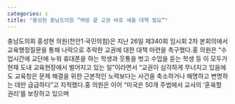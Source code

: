 ```yaml
---
categories: c
title: "홍성현 충남도의원 “벼랑 끝 교권 바로 세울 대책 필요”"
---
```

충남도의회 홍성현 의원(천안1·국민의힘)은 지난 26일 제340회 임시회 2차 본회의에서 교육행정질문을 통해 나락으로 추락한 교권에 대한 대책 마련을 촉구했다.홍 의원은 “수업시간에 교단에 누워 휴대폰을 하는 학생과 웃통을 벗고 수업을 듣는 학생 등 이 모두가 현재 도내 교육현장에서 벌어지고 있는 일”이라면서 “교권이 심각하게 무너지고 있음에도 교육청은 문제 해결을 위한 근본적인 노력보다는 사건을 축소하거나 해명하고 변명하는 데만 급급하다”고 지적했다.홍 의원은 이어 “미국은 50개 주법에서 교사의 ‘훈육할 권리’를 보장하고 있으며